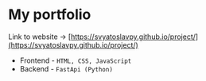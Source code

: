 # My portfolio

Link to website -> [https://svyatoslavpy.github.io/project/](https://svyatoslavpy.github.io/project/)

- Frontend - `HTML, CSS, JavaScript`
- Backend - `FastApi (Python)`
